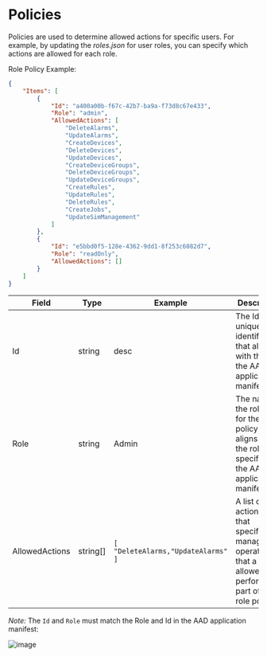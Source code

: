 Policies
========

Policies are used to determine allowed actions for specific users. For example,
by updating the *roles.json* for user roles, you can specify which actions are
allowed for each role.

Role Policy Example:

```json
{
    "Items": [
        {
            "Id": "a400a00b-f67c-42b7-ba9a-f73d8c67e433",
            "Role": "admin",
            "AllowedActions": [
                "DeleteAlarms",
                "UpdateAlarms",
                "CreateDevices",
                "DeleteDevices",
                "UpdateDevices",
                "CreateDeviceGroups",
                "DeleteDeviceGroups",
                "UpdateDeviceGroups",
                "CreateRules",
                "UpdateRules",
                "DeleteRules",
                "CreateJobs",
                "UpdateSimManagement"
            ]
        },
        {
            "Id": "e5bbd0f5-128e-4362-9dd1-8f253c6082d7",
            "Role": "readOnly",
            "AllowedActions": []
        }
    ]
}
```

| Field    | Type      | Example     | Description | 
|---------|-----------|-------------|-------------|
| Id      | string    | desc        | The Id is the unique identifier that aligns with the Id in the AAD application manifest. |
| Role    | string    | Admin       | The name of the role type for the policy that aligns with the role specified in the AAD application manifest. |
| AllowedActions | string[] | `[ "DeleteAlarms,"UpdateAlarms" ]`| A list of action types that specified the management operations that a user is allowed to perform as part of the role policy. |

*Note:* The `Id` and `Role` must match the Role and Id in the AAD application manifest:

![image](https://user-images.githubusercontent.com/3317135/42849965-664520e0-89da-11e8-8900-398da4ce8c39.png)
